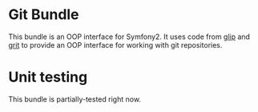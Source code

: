 # Git Bundle #

This bundle is an OOP interface for Symfony2. It uses code from [glip][1] and [grit][2] to provide an OOP interface for working
with git repositories. 

# Unit testing #

This bundle is partially-tested right now.



[1]: http://github.com/xaav/glip.git
[2]: https://github.com/mojombo/grit
